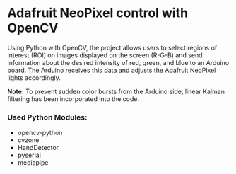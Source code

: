 # Adafruit NeoPixel control with OpenCV

Using Python with OpenCV, the project allows users to select regions of interest (ROI) on images displayed on the screen (R-G-B) and send information about the desired intensity of red, green, and blue to an Arduino board. The Arduino receives this data and adjusts the Adafruit NeoPixel lights accordingly.

**Note:** To prevent sudden color bursts from the Arduino side, linear Kalman filtering has been incorporated into the code.

### Used Python Modules:
- opencv-python
- cvzone
- HandDetector
- pyserial
- mediapipe

